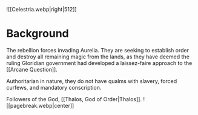 ![[Celestria.webp|right|512]]
# Background
The rebellion forces invading Aurelia. They are seeking to establish order and destroy all remaining magic from the lands, as they have deemed the ruling Gloridian government had developed a laissez-faire approach to the [[Arcane Question]].

Authoritarian in nature, they do not have qualms with slavery, forced curfews, and mandatory conscription.

Followers of the God, [[Thalos, God of Order|Thalos]].
![[pagebreak.webp|center]]

